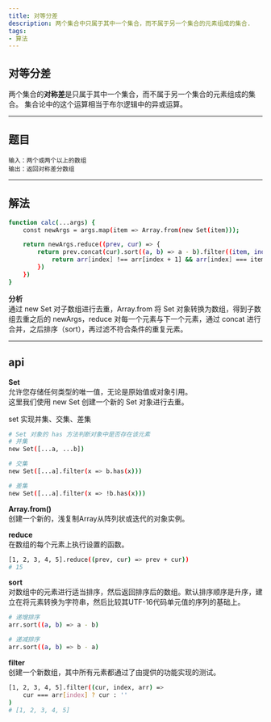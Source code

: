 ```yaml
---
title: 对等分差
description: 两个集合中只属于其中一个集合，而不属于另一个集合的元素组成的集合.
tags:
- 算法
---
```


## 对等分差

两个集合的**对称差**是只属于其中一个集合，而不属于另一个集合的元素组成的集合。 集合论中的这个运算相当于布尔逻辑中的异或运算。

***

## 题目

```
输入：两个或两个以上的数组
输出：返回对称差分数组
```

***

## 解法

```bash
function calc(...args) {
    const newArgs = args.map(item => Array.from(new Set(item)));

    return newArgs.reduce((prev, cur) => {
        return prev.concat(cur).sort((a, b) => a - b).filter((item, index, arr) => {
            return arr[index] !== arr[index + 1] && arr[index] === item ? item : ''
        })
    })
}
```

**分析**<br>
通过 new Set 对子数组进行去重，Array.from 将 Set 对象转换为数组，得到子数组去重之后的 newArgs，reduce 对每一个元素与下一个元素，通过 concat 进行合并，之后排序（sort），再过滤不符合条件的重复元素。

***

## api

**Set**<br>
允许您存储任何类型的唯一值，无论是原始值或对象引用。<br>
这里我们使用 new Set 创建一个新的 Set 对象进行去重。<br>

set 实现并集、交集、差集
```bash
# Set 对象的 has 方法判断对象中是否存在该元素
# 并集
new Set([...a, ...b])

# 交集
new Set([...a].filter(x => b.has(x)))

# 差集
new Set([...a].filter(x => !b.has(x)))
```

**Array.from()**<br>
创建一个新的，浅复制Array从阵列状或迭代的对象实例。<br>

**reduce**<br>
在数组的每个元素上执行设置的函数。<br>

```bash
[1, 2, 3, 4, 5].reduce((prev, cur) => prev + cur))
# 15
```

**sort**<br>
对数组中的元素进行适当排序，然后返回排序后的数组。默认排序顺序是升序，建立在将元素转换为字符串，然后比较其UTF-16代码单元值的序列的基础上。

```bash
# 递增排序
arr.sort((a, b) => a - b)

# 递减排序
arr.sort((a, b) => b - a)
```

**filter**<br>
创建一个新数组，其中所有元素都通过了由提供的功能实现的测试。

```bash
[1, 2, 3, 4, 5].filter((cur, index, arr) =>
    cur === arr[index] ? cur : ''
)
# [1, 2, 3, 4, 5]
```

